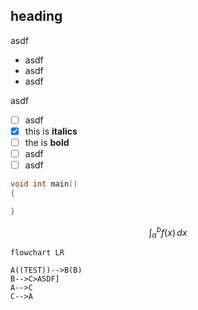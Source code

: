## heading
asdf
- asdf
- asdf
- asdf

asdf

- [ ] asdf
- [x] this is __italics__
- [ ] the is **bold**
- [ ] asdf
- [ ] asdf

```c++
void int main()
{

}

```
$$
\int_{a}^{b} f(x) \, dx
$$

```mermaid
flowchart LR

A((TEST))-->B(B)
B-->C>ASDF]
A-->C
C-->A

```